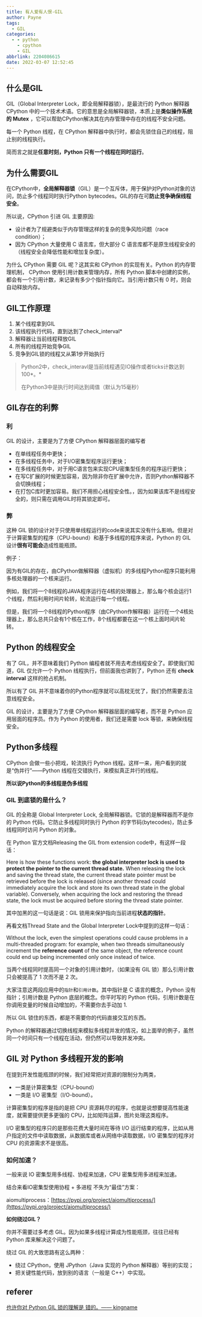 ```yaml
---
title: 有人爱有人恨-GIL
author: Payne
tags:
  - GIL
categories:
  - - python
    - cpython
    - GIL
abbrlink: 2204086615
date: 2022-03-07 12:52:45
---
```


## 什么是GIL

GIL（Global Interpreter Lock，即全局解释器锁），是最流行的 Python 解释器 CPython 中的一个技术术语。它的意思是全局解释器锁，本质上是**类似操作系统的 Mutex**
，它可以帮助CPython解决其在内存管理中存在的线程不安全问题。

每一个 Python 线程，在 CPython 解释器中执行时，都会先锁住自己的线程，阻止别的线程执行。

简而言之就是**任意时刻，Python 只有一个线程在同时运行**。

## 为什么需要GIL

在CPython中，**全局解释器锁**（GIL）是一个互斥体，用于保护对Python对象的访问，防止多个线程同时执行Python bytecodes。GIL的存在可**防止竞争确保线程安全**。

所以说，CPython 引进 GIL 主要原因:

- 设计者为了规避类似于内存管理这样的复杂的竞争风险问题（race condition）；
- 因为 CPython 大量使用 C 语言库，但大部分 C 语言库都不是原生线程安全的（线程安全会降低性能和增加复杂度）。

为什么 CPython 需要 GIL 呢？这其实和 CPython 的实现有关。Python 的内存管理机制， CPython 使用引用计数来管理内存，所有 Python
脚本中创建的实例，都会有一个引用计数，来记录有多少个指针指向它。当引用计数只有 0 时，则会自动释放内存。

## GIL工作原理

1. 某个线程拿到GIL
2. 该线程执行代码，直到达到了check_interval*
3. 解释器让当前线程释放GIL
4. 所有的线程开始竞争GIL
5. 竞争到GIL锁的线程又从第1步开始执行

> Python2中，check_interavl是当前线程遇见IO操作或者ticks计数达到100*。*
>
> 在Python3中是执行时间达到阈值（默认为15毫秒）

## GIL存在的利弊

### 利

GIL 的设计，主要是为了方便 CPython 解释器层面的编写者

- 在单线程任务中更快；
- 在多线程任务中，对于I/O密集型程序运行更快；
- 在多线程任务中，对于用C语言包来实现CPU密集型任务的程序运行更快；
- 在写C扩展的时候更加容易，因为除非你在扩展中允许，否则Python解释器不会切换线程；
- 在打包C库时更加容易。我们不用担心线程安全性。，因为如果该库不是线程安全的，则只需在调用GIL时将其锁定即可。

### 弊

这种 GIL 锁的设计对于只使用单线程运行的code来说其实没有什么影响。但是对于计算密集型的程序（CPU-bound）和基于多线程的程序来说，Python 的 GIL 设计**很有可能会**造成性能瓶颈。

例子：

因为有GIL的存在，由CPython做解释器（虚拟机）的多线程Python程序只能利用多核处理器的一个核来运行。

例如，我们将一个8线程的JAVA程序运行在4核的处理器上，那么每个核会运行1个线程，然后利用时间片轮转，轮流运行每一个线程。

但是，我们将一个8线程的Python程序（由CPython作解释器）运行在一个4核处理器上，那么总共只会有1个核在工作，8个线程都要在这一个核上面时间片轮转。

## Python 的线程安全

有了 GIL，并不意味着我们 Python 编程者就不用去考虑线程安全了。即使我们知道，GIL 仅允许一个 Python 线程执行，但前面我也讲到了，Python 还有 **check interval** 这样的抢占机制。

所以有了 GIL 并不意味着你的Python程序就可以高枕无忧了，我们仍然需要去注意线程安全。

GIL 的设计，主要是为了方便 CPython 解释器层面的编写者，而不是 Python 应用层面的程序员。作为 Python 的使用者，我们还是需要 lock 等锁，来确保线程安全。

## Python多线程

CPython 会做一些小把戏，轮流执行 Python 线程。这样一来，用户看到的就是“伪并行”——Python 线程在交错执行，来模拟真正并行的线程。

**所以说Python的多线程是伪多线程**

### GIL 到底锁的是什么？

GIL 的全称是 Global Interpreter Lock, 全局解释器锁。它锁的是解释器而不是你的 Python 代码。它防止多线程同时执行 Python 的字节码(bytecodes)，防止多线程同时访问 Python 的对象。

在 Python 官方文档Releasing the GIL from extension code中，有这样一段话：

Here is how these functions work: **the global interpreter lock is used to protect the pointer to the current thread
state.** When releasing the lock and saving the thread state, the current thread state pointer must be retrieved before
the lock is released (since another thread could immediately acquire the lock and store its own thread state in the
global variable). Conversely, when acquiring the lock and restoring the thread state, the lock must be acquired before
storing the thread state pointer.

其中加黑的这一句话是说：GIL 锁用来保护指向当前进程**状态的指针**。

再看文档Thread State and the Global Interpreter Lock中提到的这样一句话：

Without the lock, even the simplest operations could cause problems in a multi-threaded program: for example, when two
threads simultaneously increment the **reference count** of the same object, the reference count could end up being
incremented only once instead of twice.

当两个线程同时提高同一个对象的引用计数时，（如果没有 GIL 锁）那么引用计数只会被提高了 1 次而不是 2 次。

大家注意这两段应用中的`指针`和`引用计数`。其中指针是 C 语言的概念，Python 没有指针；引用计数是 Python 底层的概念。你平时写的 Python 代码，引用计数是在你调用变量的时候自动增加的，不需要你去手动加 1.

所以 GIL 锁住的东西，都是不需要你的代码直接交互的东西。

Python 的解释器通过切换线程来模拟多线程并发的情况，如上面举的例子，虽然同一个时间只有一个线程在活动，但仍然可以导致并发冲突。

## GIL 对 Python 多线程开发的影响

在提到开发性能瓶颈的时候，我们经常把对资源的限制分为两类，

- 一类是计算密集型（CPU-bound）
- 一类是 I/O 密集型（I/O-bound）。

计算密集型的程序是指的是把 CPU 资源耗尽的程序，也就是说想要提高性能速度，就需要提供更多更强的 CPU，比如矩阵运算，图片处理这类程序。

I/O 密集型的程序只的是那些花费大量时间在等待 I/O 运行结束的程序，比如从用户指定的文件中读取数据，从数据库或者从网络中读取数据，I/O 密集型的程序对 CPU 的资源需求不是很高。

### 如何加速？

一般来说 IO 密集型用多线程、协程来加速，CPU 密集型用多进程来加速。

结合来看IO密集型使用协程 + 多进程 不失为“最佳”方案：

aiomultiprocess：[https://pypi.org/project/aiomultiprocess/](https://pypi.org/project/aiomultiprocess/)

**如何绕过GIL？**

你并不需要过多考虑 GIL。因为如果多线程计算成为性能瓶颈，往往已经有 Python 库来解决这个问题了。

绕过 GIL 的大致思路有这么两种：

- 绕过 CPython，使用 JPython（Java 实现的 Python 解释器）等别的实现；
- 把关键性能代码，放到别的语言（一般是 C++）中实现。

## referer

[也许你对 Python GIL 锁的理解是 错的。—— kingname](https://mp.weixin.qq.com/s/a37OxUjgHdps1ZsPB7pKcQ)
